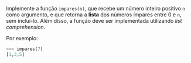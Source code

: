 Implemente a função `impares(n)`, que recebe um número inteiro positivo `n` como argumento, e que retorna a **lista** dos números ímpares entre 0 e `n`, sem incluí-lo. Além disso, a função deve ser implementada utilizando _list comprehension_.

Por exemplo:

```python
>>> impares(7)
[1,3,5]
```